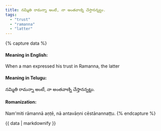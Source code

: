 ```yaml
---
title: నమ్మితి రామన్నా అంటే, నా అంతవాణ్ని చేస్తానన్నట్టు.
tags:
  - "trust"
  - "ramanna"
  - "latter"
---
```


{% capture data %}
#### Meaning in English:
When a man expressed his trust in Ramanna, the latter

#### Meaning in Telugu:
నమ్మితి రామన్నా అంటే, నా అంతవాణ్ని చేస్తానన్నట్టు.

#### Romanization:
Nam'miti rāmannā aṇṭē, nā antavāṇni cēstānannaṭṭu.
{% endcapture %}

{{ data | markdownify }}

